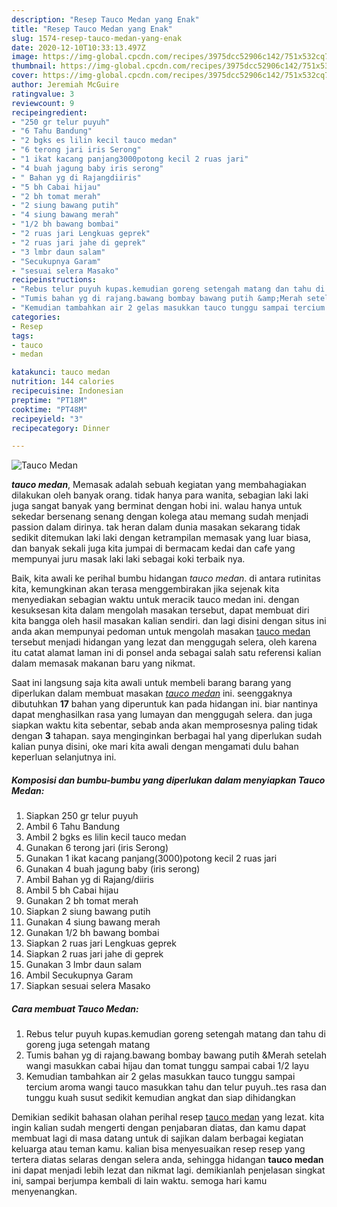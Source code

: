 ```yaml
---
description: "Resep Tauco Medan yang Enak"
title: "Resep Tauco Medan yang Enak"
slug: 1574-resep-tauco-medan-yang-enak
date: 2020-12-10T10:33:13.497Z
image: https://img-global.cpcdn.com/recipes/3975dcc52906c142/751x532cq70/tauco-medan-foto-resep-utama.jpg
thumbnail: https://img-global.cpcdn.com/recipes/3975dcc52906c142/751x532cq70/tauco-medan-foto-resep-utama.jpg
cover: https://img-global.cpcdn.com/recipes/3975dcc52906c142/751x532cq70/tauco-medan-foto-resep-utama.jpg
author: Jeremiah McGuire
ratingvalue: 3
reviewcount: 9
recipeingredient:
- "250 gr telur puyuh"
- "6 Tahu Bandung"
- "2 bgks es lilin kecil tauco medan"
- "6 terong jari iris Serong"
- "1 ikat kacang panjang3000potong kecil 2 ruas jari"
- "4 buah jagung baby iris serong"
- " Bahan yg di Rajangdiiris"
- "5 bh Cabai hijau"
- "2 bh tomat merah"
- "2 siung bawang putih"
- "4 siung bawang merah"
- "1/2 bh bawang bombai"
- "2 ruas jari Lengkuas geprek"
- "2 ruas jari jahe di geprek"
- "3 lmbr daun salam"
- "Secukupnya Garam"
- "sesuai selera Masako"
recipeinstructions:
- "Rebus telur puyuh kupas.kemudian goreng setengah matang dan tahu di goreng juga setengah matang"
- "Tumis bahan yg di rajang.bawang bombay bawang putih &amp;Merah setelah wangi masukkan cabai hijau dan tomat tunggu sampai cabai 1/2 layu"
- "Kemudian tambahkan air 2 gelas masukkan tauco tunggu sampai tercium aroma wangi tauco masukkan tahu dan telur puyuh..tes rasa dan tunggu kuah susut sedikit kemudian angkat dan siap dihidangkan"
categories:
- Resep
tags:
- tauco
- medan

katakunci: tauco medan 
nutrition: 144 calories
recipecuisine: Indonesian
preptime: "PT18M"
cooktime: "PT48M"
recipeyield: "3"
recipecategory: Dinner

---
```



![Tauco Medan](https://img-global.cpcdn.com/recipes/3975dcc52906c142/751x532cq70/tauco-medan-foto-resep-utama.jpg)

<b><i>tauco medan</i></b>, Memasak adalah sebuah kegiatan yang membahagiakan dilakukan oleh banyak orang. tidak hanya para wanita, sebagian laki laki juga sangat banyak yang berminat dengan hobi ini. walau hanya untuk sekedar bersenang senang dengan kolega atau memang sudah menjadi passion dalam dirinya. tak heran dalam dunia masakan sekarang tidak sedikit ditemukan laki laki dengan ketrampilan memasak yang luar biasa, dan banyak sekali juga kita jumpai di bermacam kedai dan cafe yang mempunyai juru masak laki laki sebagai koki terbaik nya.

Baik, kita awali ke perihal bumbu hidangan <i>tauco medan</i>. di antara rutinitas kita, kemungkinan akan terasa menggembirakan jika sejenak kita menyediakan sebagian waktu untuk meracik tauco medan ini. dengan kesuksesan kita dalam mengolah masakan tersebut, dapat membuat diri kita bangga oleh hasil masakan kalian sendiri. dan lagi disini dengan situs ini anda akan mempunyai pedoman untuk mengolah masakan <u>tauco medan</u> tersebut menjadi hidangan yang lezat dan menggugah selera, oleh karena itu catat alamat laman ini di ponsel anda sebagai salah satu referensi kalian dalam memasak makanan baru yang nikmat.




Saat ini langsung saja kita awali untuk membeli barang barang yang diperlukan dalam membuat masakan <u><i>tauco medan</i></u> ini. seenggaknya dibutuhkan <b>17</b> bahan yang diperuntuk kan pada hidangan ini. biar nantinya dapat menghasilkan rasa yang lumayan dan menggugah selera. dan juga siapkan waktu kita sebentar, sebab anda akan memprosesnya paling tidak dengan <b>3</b> tahapan. saya menginginkan berbagai hal yang diperlukan sudah kalian punya disini, oke mari kita awali dengan mengamati dulu bahan keperluan selanjutnya ini.

<!--inarticleads1-->

##### Komposisi dan bumbu-bumbu yang diperlukan dalam menyiapkan Tauco Medan:

1. Siapkan 250 gr telur puyuh
1. Ambil 6 Tahu Bandung
1. Ambil 2 bgks es lilin kecil tauco medan
1. Gunakan 6 terong jari (iris Serong)
1. Gunakan 1 ikat kacang panjang(3000)potong kecil 2 ruas jari
1. Gunakan 4 buah jagung baby (iris serong)
1. Ambil  Bahan yg di Rajang/diiris
1. Ambil 5 bh Cabai hijau
1. Gunakan 2 bh tomat merah
1. Siapkan 2 siung bawang putih
1. Gunakan 4 siung bawang merah
1. Gunakan 1/2 bh bawang bombai
1. Siapkan 2 ruas jari Lengkuas geprek
1. Siapkan 2 ruas jari jahe di geprek
1. Gunakan 3 lmbr daun salam
1. Ambil Secukupnya Garam
1. Siapkan sesuai selera Masako




<!--inarticleads2-->

##### Cara membuat Tauco Medan:

1. Rebus telur puyuh kupas.kemudian goreng setengah matang dan tahu di goreng juga setengah matang
1. Tumis bahan yg di rajang.bawang bombay bawang putih &amp;Merah setelah wangi masukkan cabai hijau dan tomat tunggu sampai cabai 1/2 layu
1. Kemudian tambahkan air 2 gelas masukkan tauco tunggu sampai tercium aroma wangi tauco masukkan tahu dan telur puyuh..tes rasa dan tunggu kuah susut sedikit kemudian angkat dan siap dihidangkan




Demikian sedikit bahasan olahan perihal resep <u>tauco medan</u> yang lezat. kita ingin kalian sudah mengerti dengan penjabaran diatas, dan kamu dapat membuat lagi di masa datang untuk di sajikan dalam berbagai kegiatan keluarga atau teman kamu. kalian bisa menyesuaikan resep resep yang tertera diatas selaras dengan selera anda, sehingga hidangan <b>tauco medan</b> ini dapat menjadi lebih lezat dan nikmat lagi. demikianlah penjelasan singkat ini, sampai berjumpa kembali di lain waktu. semoga hari kamu menyenangkan.
